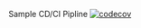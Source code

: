 Sample CD/CI Pipline   [![codecov](https://codecov.io/gh/allgeo/cps847a2/branch/main/graph/badge.svg?token=HQ9PhUUhim)](https://codecov.io/gh/allgeo/cps847a2)
